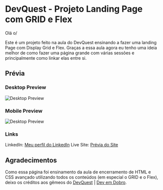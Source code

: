 # DevQuest - Projeto Landing Page com GRID e Flex 

Olá o/ 

Este é um projeto feito na aula do DevQuest ensinando a fazer uma landing Page com Display Grid e Flex. Graças a essa aula agora eu tenho uma ideia melhor de como fazer uma página grande com várias sessões e principalmente como linkar elas entre si.

## Prévia

### Desktop Preview
![Desktop Preview](../DevQuest---Landing-Page/src/Previews/agencia_xyz.gif)

### Mobile Preview
![Desktop Preview](../DevQuest---Landing-Page/src/Previews/agencia_xyz_responsivo.gif)

### Links

LinkedIn: [Meu perfil do LinkedIn](www.linkedin.com/in/ramon-alvez) 
Live Site: [Prévia do Site](https://ramon-alvez.github.io/DevQuest---Landing-Page/)

## Agradecimentos

Como essa página foi ensinamento da aula de encerramento de HTML e CSS avançado utilizando todos os conteúdos (em especial o GRID e o Flex), deixo os créditos aos gêmeos do [DevQuest](https://www.linkedin.com/school/devquest-dev-em-dobro/) | [Dev em Dobro](https://www.linkedin.com/company/dev-em-dobro/posts/?feedView=all). 